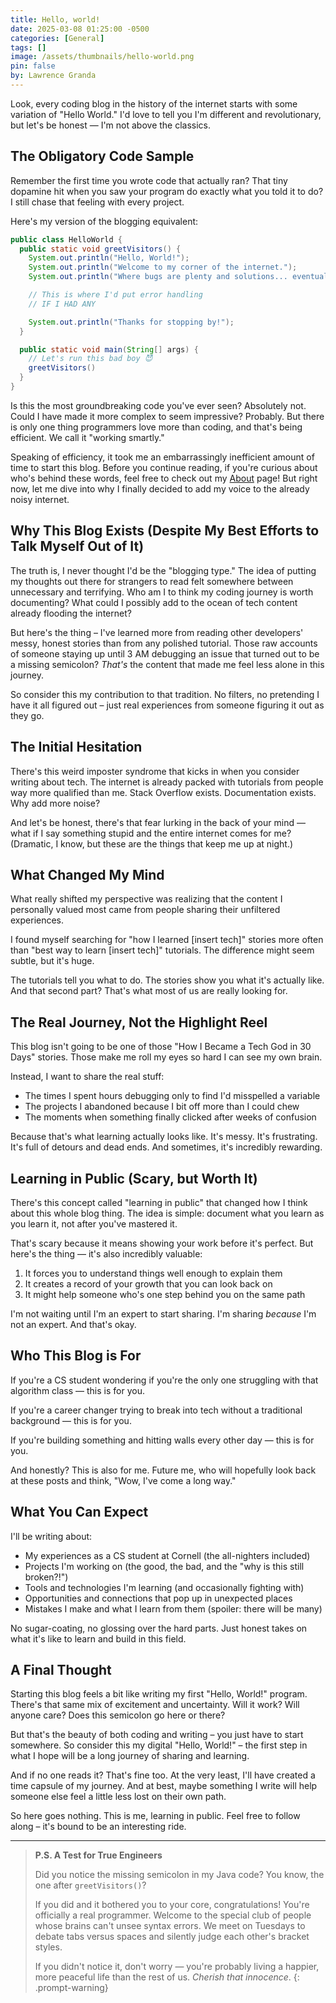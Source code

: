 ```yaml
---
title: Hello, world!
date: 2025-03-08 01:25:00 -0500
categories: [General]
tags: []
image: /assets/thumbnails/hello-world.png
pin: false
by: Lawrence Granda
---
```


Look, every coding blog in the history of the internet starts with some variation of "Hello World." I'd love to tell you I'm different and revolutionary, but let's be honest — I'm not above the classics.

## The Obligatory Code Sample

Remember the first time you wrote code that actually ran? That tiny dopamine hit when you saw your program do exactly what you told it to do? I still chase that feeling with every project.

Here's my version of the blogging equivalent:

```java
public class HelloWorld {
  public static void greetVisitors() {
    System.out.println("Hello, World!");
    System.out.println("Welcome to my corner of the internet.");
    System.out.println("Where bugs are plenty and solutions... eventually found.");

    // This is where I'd put error handling
    // IF I HAD ANY

    System.out.println("Thanks for stopping by!");
  }

  public static void main(String[] args) {
    // Let's run this bad boy 😈
    greetVisitors()
  }
}
```

Is this the most groundbreaking code you've ever seen? Absolutely not. Could I have made it more complex to seem impressive? Probably. But there is only one thing programmers love more than coding, and that's being efficient. We call it "working smartly."

Speaking of efficiency, it took me an embarrassingly inefficient amount of time to start this blog. Before you continue reading, if you're curious about who's behind these words, feel free to check out my [About](/about/) page! But right now, let me dive into why I finally decided to add my voice to the already noisy internet.

## Why This Blog Exists (Despite My Best Efforts to Talk Myself Out of It)

The truth is, I never thought I'd be the "blogging type." The idea of putting my thoughts out there for strangers to read felt somewhere between unnecessary and terrifying. Who am I to think my coding journey is worth documenting? What could I possibly add to the ocean of tech content already flooding the internet?

But here's the thing – I've learned more from reading other developers' messy, honest stories than from any polished tutorial. Those raw accounts of someone staying up until 3 AM debugging an issue that turned out to be a missing semicolon? _That's_ the content that made me feel less alone in this journey.

So consider this my contribution to that tradition. No filters, no pretending I have it all figured out – just real experiences from someone figuring it out as they go.

## The Initial Hesitation

There's this weird imposter syndrome that kicks in when you consider writing about tech. The internet is already packed with tutorials from people way more qualified than me. Stack Overflow exists. Documentation exists. Why add more noise?

And let's be honest, there's that fear lurking in the back of your mind — what if I say something stupid and the entire internet comes for me? (Dramatic, I know, but these are the things that keep me up at night.)

## What Changed My Mind

What really shifted my perspective was realizing that the content I personally valued most came from people sharing their unfiltered experiences.

I found myself searching for "how I learned [insert tech]" stories more often than "best way to learn [insert tech]" tutorials. The difference might seem subtle, but it's huge.

The tutorials tell you what to do. The stories show you what it's actually like. And that second part? That's what most of us are really looking for.

## The Real Journey, Not the Highlight Reel

This blog isn't going to be one of those "How I Became a Tech God in 30 Days" stories. Those make me roll my eyes so hard I can see my own brain.

Instead, I want to share the real stuff:

- The times I spent hours debugging only to find I'd misspelled a variable
- The projects I abandoned because I bit off more than I could chew
- The moments when something finally clicked after weeks of confusion

Because that's what learning actually looks like. It's messy. It's frustrating. It's full of detours and dead ends. And sometimes, it's incredibly rewarding.

## Learning in Public (Scary, but Worth It)

There's this concept called "learning in public" that changed how I think about this whole blog thing. The idea is simple: document what you learn as you learn it, not after you've mastered it.

That's scary because it means showing your work before it's perfect. But here's the thing — it's also incredibly valuable:

1. It forces you to understand things well enough to explain them
2. It creates a record of your growth that you can look back on
3. It might help someone who's one step behind you on the same path

I'm not waiting until I'm an expert to start sharing. I'm sharing _because_ I'm not an expert. And that's okay.

## Who This Blog is For

If you're a CS student wondering if you're the only one struggling with that algorithm class — this is for you.

If you're a career changer trying to break into tech without a traditional background — this is for you.

If you're building something and hitting walls every other day — this is for you.

And honestly? This is also for me. Future me, who will hopefully look back at these posts and think, "Wow, I've come a long way."

## What You Can Expect

I'll be writing about:

- My experiences as a CS student at Cornell (the all-nighters included)
- Projects I'm working on (the good, the bad, and the "why is this still broken?!")
- Tools and technologies I'm learning (and occasionally fighting with)
- Opportunities and connections that pop up in unexpected places
- Mistakes I make and what I learn from them (spoiler: there will be many)

No sugar-coating, no glossing over the hard parts. Just honest takes on what it's like to learn and build in this field.

## A Final Thought

Starting this blog feels a bit like writing my first "Hello, World!" program. There's that same mix of excitement and uncertainty. Will it work? Will anyone care? Does this semicolon go here or there?

But that's the beauty of both coding and writing – you just have to start somewhere. So consider this my digital "Hello, World!" – the first step in what I hope will be a long journey of sharing and learning.

And if no one reads it? That's fine too. At the very least, I'll have created a time capsule of my journey. And at best, maybe something I write will help someone else feel a little less lost on their own path.

So here goes nothing. This is me, learning in public. Feel free to follow along – it's bound to be an interesting ride.

---

<!-- prettier-ignore-start -->
> **P.S. A Test for True Engineers**
>
> Did you notice the missing semicolon in my Java code? You know, the one after `greetVisitors()`?
>
> If you did and it bothered you to your core, congratulations! You're officially a real programmer. Welcome to the special club of people whose brains can't unsee syntax errors. We meet on Tuesdays to debate tabs versus spaces and silently judge each other's bracket styles.
>
> If you didn't notice it, don't worry — you're probably living a happier, more peaceful life than the rest of us. _Cherish that innocence_.
{: .prompt-warning}
<!-- prettier-ignore-end -->

